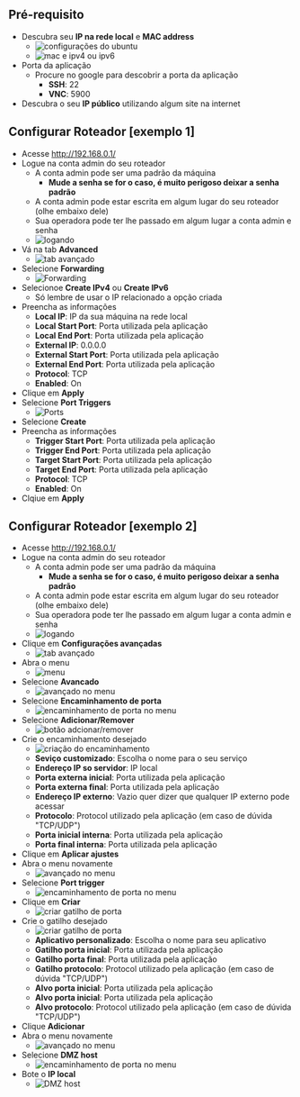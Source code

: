 ## Pré-requisito
* Descubra seu **IP na rede local** e **MAC address**
  * ![configurações do ubuntu](config.png)
  * ![mac e ipv4 ou ipv6](ipmac.png)
* Porta da aplicação
  * Procure no google para descobrir a porta da aplicação
    * **SSH**: 22  
    * **VNC**: 5900  
* Descubra o seu **IP público** utilizando algum site na internet

## Configurar Roteador [exemplo 1]
* Acesse http://192.168.0.1/  
* Logue na conta admin do seu roteador  
  * A conta admin pode ser uma padrão da máquina  
    * **Mude a senha se for o caso, é muito perigoso deixar a senha padrão**
  * A conta admin pode estar escrita em algum lugar do seu roteador (olhe embaixo dele)  
  * Sua operadora pode ter lhe passado em algum lugar a conta admin e senha  
  * ![logando](login.png)  
* Vá na tab **Advanced**  
  * ![tab avançado](avancado.png)  
* Selecione **Forwarding**
  * ![Forwarding](forwarding.png)
* Selecionoe **Create IPv4** ou **Create IPv6**
  * Só lembre de usar o IP relacionado a opção criada
* Preencha as informações
  * **Local IP**: IP da sua máquina na rede local
  * **Local Start Port**: Porta utilizada pela aplicação
  * **Local End Port**: Porta utilizada pela aplicação
  * **External IP**: 0.0.0.0
  * **External Start Port**: Porta utilizada pela aplicação
  * **External End Port**: Porta utilizada pela aplicação
  * **Protocol**: TCP
  * **Enabled**: On
* Clique em **Apply**
* Selecione **Port Triggers**
  * ![Ports](ports.png)  
* Selecione **Create**
* Preencha as informações
  * **Trigger Start Port**: Porta utilizada pela aplicação
  * **Trigger End Port**: Porta utilizada pela aplicação
  * **Target Start Port**: Porta utilizada pela aplicação
  * **Target End Port**: Porta utilizada pela aplicação
  * **Protocol**: TCP
  * **Enabled**: On
* Clqiue em **Apply**

## Configurar Roteador [exemplo 2]
* Acesse http://192.168.0.1/  
* Logue na conta admin do seu roteador  
  * A conta admin pode ser uma padrão da máquina  
    * **Mude a senha se for o caso, é muito perigoso deixar a senha padrão**
  * A conta admin pode estar escrita em algum lugar do seu roteador (olhe embaixo dele)  
  * Sua operadora pode ter lhe passado em algum lugar a conta admin e senha  
  * ![logando](login2.png)  
* Clique em **Configurações avançadas**  
  * ![tab avançado](avancado2.png)  
* Abra o menu
  * ![menu](menu.png)
* Selecione **Avancado**  
  * ![avançado no menu](menu_avancado.png)
* Selecione **Encaminhamento de porta**
  * ![encaminhamento de porta no menu](encaminhamento_porta.png)
* Selecione **Adicionar/Remover**
  * ![botão adcionar/remover](encaminhamento_porta2.png)
* Crie o encaminhamento desejado
  * ![criação do encaminhamento](criar_encaminhamento.png)
  * **Seviço customizado**: Escolha o nome para o seu serviço
  * **Endereço IP so servidor**: IP local
  * **Porta externa inicial**: Porta utilizada pela aplicação
  * **Porta externa final**: Porta utilizada pela aplicação
  * **Endereço IP externo**: Vazio quer dizer que qualquer IP externo pode acessar
  * **Protocolo**: Protocol utilizado pela aplicação (em caso de dúvida "TCP/UDP")
  * **Porta inicial interna**: Porta utilizada pela aplicação
  * **Porta final interna**: Porta utilizada pela aplicação
* Clique em **Aplicar ajustes**
* Abra o menu novamente
  * ![avançado no menu](menu_avancado.png)
* Selecione **Port trigger**
  * ![encaminhamento de porta no menu](encaminhamento_porta.png)
* Clique em **Criar**
  * ![criar gatilho de porta](gatilho_porta.png)
* Crie o gatilho desejado
  * ![criar gatilho de porta](gatilho_porta2.png)
  * **Aplicativo personalizado**: Escolha o nome para seu aplicativo
  * **Gatilho porta inicial**: Porta utilizada pela aplicação
  * **Gatilho porta final**: Porta utilizada pela aplicação
  * **Gatilho protocolo**: Protocol utilizado pela aplicação (em caso de dúvida "TCP/UDP")
  * **Alvo porta inicial**: Porta utilizada pela aplicação
  * **Alvo porta inicial**: Porta utilizada pela aplicação
  * **Alvo protocolo**: Protocol utilizado pela aplicação (em caso de dúvida "TCP/UDP")
* Clique **Adicionar**
* Abra o menu novamente
  * ![avançado no menu](menu_avancado.png)
* Selecione **DMZ host**
  * ![encaminhamento de porta no menu](encaminhamento_porta.png)
* Bote o **IP local**
  * ![DMZ host](dmzhost.png)
